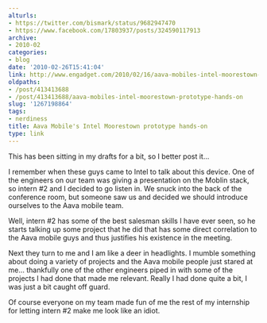 ```yaml
---
alturls:
- https://twitter.com/bismark/status/9682947470
- https://www.facebook.com/17803937/posts/324590117913
archive:
- 2010-02
categories:
- blog
date: '2010-02-26T15:41:04'
link: http://www.engadget.com/2010/02/16/aava-mobiles-intel-moorestown-prototype-hands-on/
oldpaths:
- /post/413413688
- /post/413413688/aava-mobiles-intel-moorestown-prototype-hands-on
slug: '1267198864'
tags:
- nerdiness
title: Aava Mobile's Intel Moorestown prototype hands-on
type: link
---
```


This has been sitting in my drafts for a bit, so I better post it...

I remember when these guys came to Intel to talk about this device.  One
of the engineers on our team was giving a presentation on the Moblin
stack, so intern #2 and I decided to go listen in.  We snuck into the back
of the conference room, but someone saw us and decided we should introduce
ourselves to the Aava mobile team.

Well, intern #2 has some of the best salesman skills I have ever seen, so
he starts talking up some project that he did that has some direct
correlation to the Aava mobile guys and thus justifies his existence in
the meeting.

Next they turn to me and I am like a deer in headlights.  I mumble
something about doing a variety of projects and the Aava mobile people
just stared at me... thankfully one of the other engineers piped in with
some of the projects I had done that made me relevant.  Really I had done
quite a bit, I was just a bit caught off guard.

Of course everyone on my team made fun of me the rest of my internship for
letting intern #2 make me look like an idiot. 

